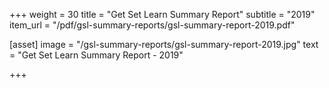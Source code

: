 +++
weight = 30
title = "Get Set Learn Summary Report"
subtitle = "2019"
item_url = "/pdf/gsl-summary-reports/gsl-summary-report-2019.pdf"


[asset]
  image = "/gsl-summary-reports/gsl-summary-report-2019.jpg"
  text = "Get Set Learn Summary Report - 2019"


+++

